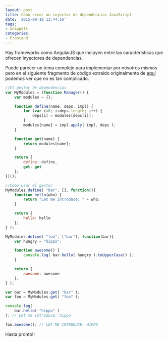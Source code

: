 ```yaml
---
layout: post
title: Cómo crear un inyector de dependencias JavaScript
date: '2015-09-10 13:44:16'
tags:
- snippets
categories:
- Frontend
---
```


Hay frameworks como AngularJS que incluyen entre las características que ofrecen inyectores de dependencias.

Puede parecer un tema complejo para implementar por nosotros mismos pero en el siguiente fragmento de código extraido originalmente de [aquí](https://github.com/getify/You-Dont-Know-JS/blob/master/scope%20&%20closures/ch5.md) podemos ver que no es tan complicado.

```javascript
//El gestor de dependencias
var MyModules = (function Manager() {
    var modules = {};

    function define(name, deps, impl) {
        for (var i=0; i<deps.length; i++) {
            deps[i] = modules[deps[i]];
        }
        modules[name] = impl.apply( impl, deps );
    }

    function get(name) {
        return modules[name];
    }

    return {
        define: define,
        get: get
    };
})();

//Como usar el gestor
MyModules.define( "bar", [], function(){
    function hello(who) {
        return "Let me introduce: " + who;
    }

    return {
        hello: hello
    };
} );

MyModules.define( "foo", ["bar"], function(bar){
    var hungry = "hippo";

    function awesome() {
        console.log( bar.hello( hungry ).toUpperCase() );
    }

    return {
        awesome: awesome
    };
} );

var bar = MyModules.get( "bar" );
var foo = MyModules.get( "foo" );

console.log(
    bar.hello( "hippo" )
); // Let me introduce: hippo

foo.awesome(); // LET ME INTRODUCE: HIPPO
```

Hasta pronto!!